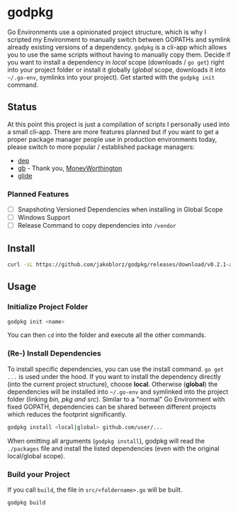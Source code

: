 # godpkg
Go Environments use a opinionated project structure, which is why I scripted my Environment to manually switch between GOPATHs and symlink already existing versions of a dependency. `godpkg` is a cli-app which allows you to use the same scripts without having to manually copy them. Decide if you want to install a dependency in *local* scope (downloads / `go get`) right into your project folder or install it globally (*global* scope, downloads it into `~/.go-env`, symlinks into your project). Get started with the `godpkg init` command.

## Status
At this point this project is just a compilation of scripts I personally used into a small cli-app. There are more features planned but if you want to get a proper package manager people use in production environments today, please switch to more popular / established package managers:
  - [dep](https://github.com/golang/dep)
  - [gb](https://github.com/constabulary/gb) - Thank you, [MoneyWorthington](https://www.reddit.com/r/programming/comments/7u4eyz/gopath_independent_go_package_manager_wip/dthnbz9/)
  - [glide](https://github.com/Masterminds/glide)
  
### Planned Features
 - [ ] Snapshoting Versioned Dependencies when installing in Global Scope
 - [ ] Windows Support
 - [ ] Release Command to copy dependencies into `/vendor`

## Install
```bash
curl -sL https://github.com/jakoblorz/godpkg/releases/download/v0.2.1-alpha/godpkg-0.2.1-amd64 > /usr/local/bin/godpkg && chmod +x /usr/local/bin/godpkg
```

## Usage
### Initialize Project Folder
```bash
godpkg init <name>
```
You can then `cd` into the folder and execute all the other commands.

### (Re-) Install Dependencies
To install specific dependencies, you can use the install command. `go get ...` is used under the hood. If you want to install the dependency directly (into the current project structure), choose **local**. Otherwise (**global**) the dependencies will be installed into `~/.go-env` and symlinked into the project folder (linking *bin, pkg and src*). Similar to a "normal" Go Environment with fixed GOPATH, dependencies can be shared between different projects which reduces the footprint significantly.
```bash
godpkg install <local|global> github.com/user/...
```
When omitting all arguments (`godpkg install`), godpkg will read the `./packages` file and install the listed dependencies (even with the original local/global scope).

### Build your Project
If you call `build`, the file in `src/<foldername>.go` will be built.
```bash
godpkg build
```

